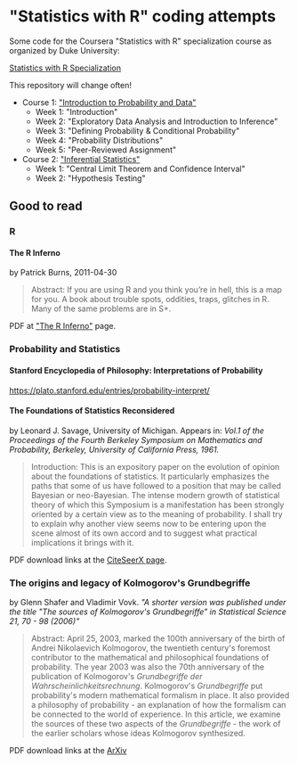 # "Statistics with R" coding attempts

Some code for the Coursera "Statistics with R" specialization course as organized by Duke University:

[Statistics with R Specialization](https://www.coursera.org/specializations/statistics)

This repository will change often!

- Course 1: ["Introduction to Probability and Data"](https://www.coursera.org/learn/probability-intro/)
   - Week 1: "Introduction"
   - Week 2: "Exploratory Data Analysis and Introduction to Inference"
   - Week 3: "Defining Probability & Conditional Probability"
   - Week 4: "Probability Distributions"
   - Week 5: "Peer-Reviewed Assignment"
- Course 2: ["Inferential Statistics"](https://www.coursera.org/learn/inferential-statistics-intro/)
   - Week 1: "Central Limit Theorem and Confidence Interval"
   - Week 2: "Hypothesis Testing"

## Good to read

### R

#### The R Inferno

by Patrick Burns, 2011-04-30

> Abstract: If you are using R and you think you’re in hell, this is a map for you. A book about trouble spots,
> oddities, traps, glitches in R.  Many of the same problems are in S+.

PDF at ["The R Inferno"](http://www.burns-stat.com/documents/books/the-r-inferno/) page.

### Probability and Statistics

#### Stanford Encyclopedia of Philosophy: Interpretations of Probability

https://plato.stanford.edu/entries/probability-interpret/

#### The Foundations of Statistics Reconsidered

by Leonard J. Savage, University of Michigan. Appears in: _Vol.1 of the Proceedings of the Fourth Berkeley Symposium on Mathematics and Probability, Berkeley, University of California Press, 1961._

> Introduction: This is an expository paper on the evolution of opinion about the foundations of statistics.
> It particularly emphasizes the paths that some of us have followed to a position that may be called
> Bayesian or neo-Bayesian.
> The intense modern growth of statistical theory of which this Symposium is a manifestation has been
> strongly oriented by a certain view as to the meaning of probability. I shall try to explain why another
> view seems now to be entering upon the scene almost of its own accord and to suggest what practical 
> implications it brings with it.

PDF download links at the [CiteSeerX page](https://citeseerx.ist.psu.edu/viewdoc/summary?doi=10.1.1.170.8812).

### The origins and legacy of Kolmogorov's Grundbegriffe

by Glenn Shafer and Vladimir Vovk. _"A shorter version was published under the title "The sources of Kolmogorov's Grundbegriffe" in Statistical Science 21, 70 - 98 (2006)"_

> Abstract: April 25, 2003, marked the 100th anniversary of the birth of Andrei Nikolaevich Kolmogorov, the
> twentieth century's foremost contributor to the mathematical and philosophical foundations of probability. The year
> 2003 was also the 70th anniversary of the publication of Kolmogorov's _Grundbegriffe der Wahrscheinlichkeitsrechnung_.
> Kolmogorov's _Grundbegriffe_ put probability's modern mathematical formalism in place. It also provided a philosophy of
> probability - an explanation of how the formalism can be connected to the world of experience. In this article, we
> examine the sources of these two aspects of the _Grundbegriffe_ - the work of the earlier scholars whose ideas
> Kolmogorov synthesized. 

PDF download links at the [ArXiv](https://arxiv.org/abs/1802.06071)
